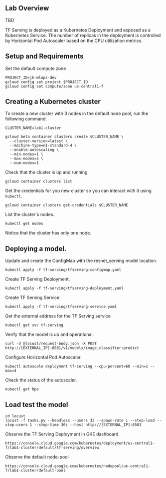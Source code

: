 ## Lab Overview

TBD

TF Serving is deployed as a Kubernetes Deployment and exposed as a Kubernetes Service. 
The number of replicas in the deployment is controlled by Horizontal Pod Autoscaler based on 
the CPU utilization metrics.


## Setup and Requirements

Set the default compute zone

```
PROJECT_ID=jk-mlops-dev
gcloud config set project $PROJECT_ID
gcloud config set compute/zone us-central1-f
```

## Creating a Kubernetes cluster

To create a new cluster with 3 nodes in the default node pool, run the following command.


```
CLUSTER_NAME=lab1-cluster

gcloud beta container clusters create $CLUSTER_NAME \
  --cluster-version=latest \
  --machine-type=n1-standard-4 \
  --enable-autoscaling \
  --min-nodes=1 \
  --max-nodes=3 \
  --num-nodes=1 
```

Check that the cluster is up and running

```
gcloud container clusters list
```

Get the credentials for you new cluster so you can interact with it using `kubectl`.

```
gcloud container clusters get-credentials $CLUSTER_NAME 
```

List the cluster's nodes.

```
kubectl get nodes
```

Notice that the cluster has only one node.




## Deploying a model.


Update and create the ConfigMap with the resnet_serving model location.

```
kubectl apply -f tf-serving/tfserving-configmap.yaml
```

Create TF Serving Deployment.

```
kubectl apply -f tf-serving/tfserving-deployment.yaml
```


Create  TF Serving Service.

```
kubectl apply -f tf-serving/tfserving-service.yaml
```

Get the external address for the TF Serving service

```
kubectl get svc tf-serving
```

Verify that the model is up and operational.

```
curl -d @locust/request-body.json -X POST http://[EXTERNAL_IP]:8501/v1/models/image_classifier:predict
```

Configure Horizontal Pod Autoscaler.

```
kubectl autoscale deployment tf-serving --cpu-percent=60 --min=1 --max=4
```

Check the status of the autoscaler.

```
kubectl get hpa
```



## Load test the model

```
cd locust
locust -f tasks.py --headless --users 32 --spawn-rate 1 --step-load --step-users 1 --step-time 30s --host http://[EXTERNAL_IP]:8501
```

Observe the TF Serving Deployment in GKE dashboard.

```
https://console.cloud.google.com/kubernetes/deployment/us-central1-f/lab1-cluster/default/tf-serving/overview
```

Observe the default node-pool

```
https://console.cloud.google.com/kubernetes/nodepool/us-central1-f/lab1-cluster/default-pool
```